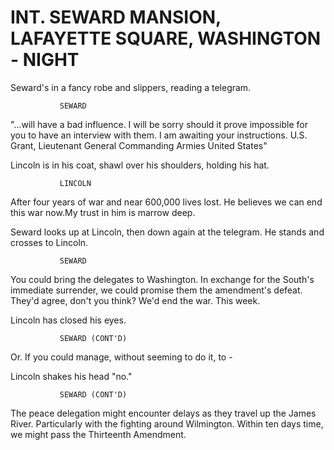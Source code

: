 # INT. SEWARD MANSION, LAFAYETTE SQUARE, WASHINGTON - NIGHT

Seward's in a fancy robe and slippers, reading a telegram.

			   SEWARD
"...will have a bad influence. I will be sorry should it prove
impossible for you to have an interview with them. I am awaiting
your instructions. U.S. Grant, Lieutenant General Commanding
Armies United States"

Lincoln is in his coat, shawl over his shoulders, holding his hat.

			   LINCOLN
After four years of war and near 600,000 lives lost. He believes we
can end this war now.My trust in him is marrow deep.

Seward looks up at Lincoln, then down again at the telegram.
He stands and crosses to Lincoln.

			   SEWARD
You could bring the delegates to Washington. In exchange for the
South's immediate surrender, we could promise them the amendment's
defeat. They'd agree, don't you think? We'd end the war. This week.

Lincoln has closed his eyes.

			   SEWARD (CONT'D)
Or. If you could manage, without seeming to do it, to -

Lincoln shakes his head "no."

			   SEWARD (CONT'D)
The peace delegation might encounter delays as they travel up
the James River. Particularly with the fighting around Wilmington.
Within ten days time, we might pass the Thirteenth Amendment.
